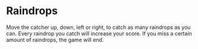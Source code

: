 Raindrops
=========

 

Move the catcher up, down, left or right, to catch as many raindrops as you can. Every raindrop you catch will increase your score. If you miss a certain amount of raindrops, the game will end. 

